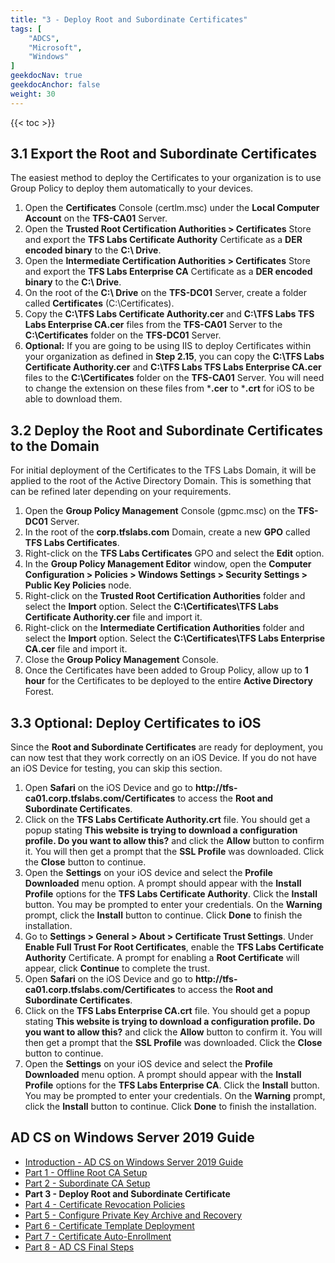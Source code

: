 ```yaml
---
title: "3 - Deploy Root and Subordinate Certificates"
tags: [
    "ADCS",
    "Microsoft",
    "Windows"
]
geekdocNav: true
geekdocAnchor: false
weight: 30
---
```


{{< toc >}}

## 3.1 Export the Root and Subordinate Certificates ##

The easiest method to deploy the Certificates to your organization is to use Group Policy to deploy them automatically to your devices.

1. Open the **Certificates** Console (certlm.msc) under the **Local Computer Account** on the **TFS-CA01** Server.
2. Open the **Trusted Root Certification Authorities > Certificates** Store and export the **TFS Labs Certificate Authority** Certificate as a **DER encoded binary** to the **C:\ Drive**.
3. Open the **Intermediate Certification Authorities > Certificates** Store and export the **TFS Labs Enterprise CA** Certificate as a **DER encoded binary** to the **C:\ Drive**.
4. On the root of the **C:\ Drive** on the **TFS-DC01** Server, create a folder called **Certificates** (C:\Certificates).
5. Copy the **C:\TFS Labs Certificate Authority.cer** and **C:\TFS Labs TFS Labs Enterprise CA.cer** files from the **TFS-CA01** Server to the **C:\Certificates** folder on the **TFS-DC01** Server.
6. **Optional:** If you are going to be using IIS to deploy Certificates within your organization as defined in **Step 2.15**, you can copy the **C:\TFS Labs Certificate Authority.cer** and **C:\TFS Labs TFS Labs Enterprise CA.cer** files to the **C:\Certificates** folder on the **TFS-CA01** Server. You will need to change the extension on these files from ***.cer** to ***.crt** for iOS to be able to download them.

## 3.2 Deploy the Root and Subordinate Certificates to the Domain ##

For initial deployment of the Certificates to the TFS Labs Domain, it will be applied to the root of the Active Directory Domain. This is something that can be refined later depending on your requirements.

1. Open the **Group Policy Management** Console (gpmc.msc) on the **TFS-DC01** Server.
2. In the root of the **corp.tfslabs.com** Domain, create a new **GPO** called **TFS Labs Certificates**.
3. Right-click on the **TFS Labs Certificates** GPO and select the **Edit** option.
4. In the **Group Policy Management Editor** window, open the **Computer Configuration > Policies > Windows Settings > Security Settings > Public Key Policies** node.
5. Right-click on the **Trusted Root Certification Authorities** folder and select the **Import** option. Select the **C:\Certificates\TFS Labs Certificate Authority.cer** file and import it.
6. Right-click on the **Intermediate Certification Authorities** folder and select the **Import** option. Select the **C:\Certificates\TFS Labs Enterprise CA.cer** file and import it.
7. Close the **Group Policy Management** Console.
8. Once the Certificates have been added to Group Policy, allow up to **1 hour** for the Certificates to be deployed to the entire **Active Directory** Forest.

## 3.3 Optional: Deploy Certificates to iOS ##

Since the **Root and Subordinate Certificates** are ready for deployment, you can now test that they work correctly on an iOS Device. If you do not have an iOS Device for testing, you can skip this section.

1. Open **Safari** on the iOS Device and go to **http​://tfs-ca01.corp.tfslabs.com/Certificates** to access the **Root and Subordinate Certificates**.
2. Click on the **TFS Labs Certificate Authority.crt** file. You should get a popup stating **This website is trying to download a configuration profile. Do you want to allow this?** and click the **Allow** button to confirm it. You will then get a prompt that the **SSL Profile** was downloaded. Click the **Close** button to continue.
3. Open the **Settings** on your iOS device and select the **Profile Downloaded** menu option. A prompt should appear with the **Install Profile** options for the **TFS Labs Certificate Authority**. Click the **Install** button. You may be prompted to enter your credentials. On the **Warning** prompt, click the **Install** button to continue. Click **Done** to finish the installation.
4. Go to **Settings > General > About > Certificate Trust Settings**. Under **Enable Full Trust For Root Certificates**, enable the **TFS Labs Certificate Authority** Certificate. A prompt for enabling a **Root Certificate** will appear, click **Continue** to complete the trust.
5. Open **Safari** on the iOS Device and go to **http​://tfs-ca01.corp.tfslabs.com/Certificates** to access the **Root and Subordinate Certificates**.
6. Click on the **TFS Labs Enterprise CA.crt** file. You should get a popup stating **This website is trying to download a configuration profile. Do you want to allow this?** and click the **Allow** button to confirm it. You will then get a prompt that the **SSL Profile** was downloaded. Click the **Close** button to continue.
7. Open the **Settings** on your iOS device and select the **Profile Downloaded** menu option. A prompt should appear with the **Install Profile** options for the **TFS Labs Enterprise CA**. Click the **Install** button. You may be prompted to enter your credentials. On the **Warning** prompt, click the **Install** button to continue. Click **Done** to finish the installation.

## AD CS on Windows Server 2019 Guide ##

* [Introduction - AD CS on Windows Server 2019 Guide](/microsoft/windows-server/windows-server-roles-features/adcs/adcs-windows-server-2019-guide/)
* [Part 1 - Offline Root CA Setup](/microsoft/windows-server/windows-server-roles-features/adcs/adcs-windows-server-2019-guide/adcs-windows-server-2019-guide-part-1/)
* [Part 2 - Subordinate CA Setup](/microsoft/windows-server/windows-server-roles-features/adcs/adcs-windows-server-2019-guide/adcs-windows-server-2019-guide-part-2/)
* **Part 3 - Deploy Root and Subordinate Certificate**
* [Part 4 - Certificate Revocation Policies](/microsoft/windows-server/windows-server-roles-features/adcs/adcs-windows-server-2019-guide/adcs-windows-server-2019-guide-part-4/)
* [Part 5 - Configure Private Key Archive and Recovery](/microsoft/windows-server/windows-server-roles-features/adcs/adcs-windows-server-2019-guide/adcs-windows-server-2019-guide-part-5/)
* [Part 6 - Certificate Template Deployment](/microsoft/windows-server/windows-server-roles-features/adcs/adcs-windows-server-2019-guide/adcs-windows-server-2019-guide-part-6/)
* [Part 7 - Certificate Auto-Enrollment](/microsoft/windows-server/windows-server-roles-features/adcs/adcs-windows-server-2019-guide/adcs-windows-server-2019-guide-part-7/)
* [Part 8 - AD CS Final Steps](/microsoft/windows-server/windows-server-roles-features/adcs/adcs-windows-server-2019-guide/adcs-windows-server-2019-guide-part-8/)

